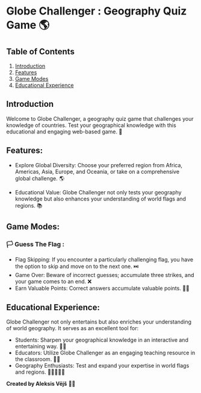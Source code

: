 # Globe Challenger : Geography Quiz Game 🌎

## Table of Contents

1. [Introduction](#introduction)
2. [Features](#features)
3. [Game Modes](#game-modes)
4. [Educational Experience](#educational-experience)

## Introduction

Welcome to Globe Challenger, a geography quiz game that challenges your knowledge of countries. Test your geographical knowledge with this educational and engaging web-based game. 🧠

## Features:

- Explore Global Diversity: Choose your preferred region from Africa, Americas, Asia, Europe, and Oceania, or take on a comprehensive global challenge. 🌎

- Educational Value: Globe Challenger not only tests your geography knowledge but also enhances your understanding of world flags and regions. 📚
  
## Game Modes:
### 🏳️ Guess The Flag : 
  
  - Flag Skipping: If you encounter a particularly challenging flag, you have the option to skip and move on to the next one. ⏭️
  - Game Over: Beware of incorrect guesses; accumulate three strikes, and your game comes to an end. ❌
  - Earn Valuable Points: Correct answers accumulate valuable points. 🎯💯

## Educational Experience:
Globe Challenger not only entertains but also enriches your understanding of world geography. It serves as an excellent tool for:

- Students: Sharpen your geographical knowledge in an interactive and entertaining way. 👨‍🎓
- Educators: Utilize Globe Challenger as an engaging teaching resource in the classroom. 👩‍🏫
- Geography Enthusiasts: Test and expand your expertise in world flags and regions. 👩🏻‍🤝‍🧑🏻

**Created by Aleksis Vējš** 👨‍💻


